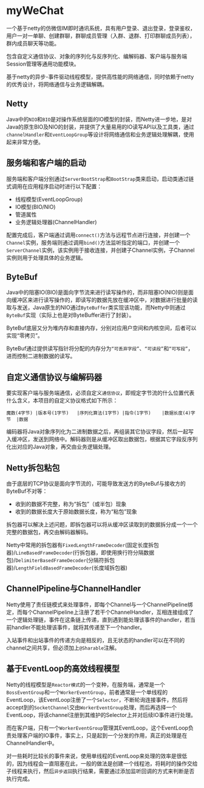 # __myWeChat__
一个基于netty的仿微信IM即时通讯系统，具有用户登录、退出登录，登录鉴权，用户一对一单聊、创建群聊，群聊成员管理（入群、退群、打印群聊成员列表），群内成员聊天等功能。

包含自定义通信协议、对象的序列化与反序列化、编解码器、客户端与服务端Session管理等通用功能模块。

基于netty的异步-事件驱动线程模型，提供高性能的网络通信，同时依赖于netty的优秀设计，将网络通信与业务逻辑解耦。
## __Netty__
Java中的`NIO`和`BIO`是对操作系统层面的IO模型的封装，而Netty进一步地，是对Java的原生BIO及NIO的封装，并提供了大量易用的IO读写API以及工具类，通过`channelHandler`和`EventLoopGroup`等设计将网络通信和业务逻辑处理解耦，使用起来非常方便。
## __服务端和客户端的启动__
服务端和客户端分别通过`ServerBootStrap`和`BootStrap`类来启动，启动类通过链式调用在应用程序启动时进行以下配置：
* 线程模型(EventLoopGroup)
* IO模型(BIO/NIO)
* 管道属性
* 业务逻辑处理器(ChannelHandler)

配置完成后，客户端通过调用`connect()`方法与远程节点进行连接，并创建一个`Channel`实例，服务端则通过调用`bind()`方法监听指定的端口，并创建一个`ServerChannel`实例，该实例用于接收连接，并创建子Channel实例，子Channel实例则用于处理具体的业务逻辑。
## ByteBuf
Java中的阻塞IO(BIO)是面向字节流来进行读写操作的，而非阻塞IO(NIO)则是面向缓冲区来进行读写操作的，即读写的数据先放在缓冲区中，对数据进行批量的读取与发送，Java原生的NIO通过`ByteBuffer`类实现该功能，而Netty中则通过`ByteBuf`实现（实际上也是对ByteBuffer进行了封装）。

ByteBuf底层又分为堆内存和直接内存，分别对应用户空间和内核空间，后者可以实现“零拷贝”。

ByteBuf通过提供读写指针将分配的内存分为`“可丢弃字段”`、`“可读段”`和`“可写段”`，进而控制二进制数据的读写。
## __自定义通信协议与编解码器__
要实现客户端与服务端通信，必须自定义`通信协议`，即规定字节流的什么位置代表什么含义，本项目的自定义协议格式如下所示：

`魔数(4字节) |版本号(1字节)   |序列化算法(1字节) |指令(1字节)    |数据长度(4)字节  |数据`

编码器将Java对象序列化为二进制数据之后，再组装其它协议字段，然后一起写入缓冲区，发送到网络中。解码器则是从缓冲区取出数据包，根据其它字段反序列化出对应的Java对象，再交由业务逻辑处理。
## __Netty拆包粘包__
由于底层的TCP协议是面向字节流的，可能导致发送方的ByteBuf与接收方的ByteBuf不对等：
* 收到的数据不完整，称为“拆包”（或半包）现象
* 收到的数据长度大于原始数据长度，称为“粘包”现象

拆包器可以解决上述问题，即拆包器可以将从缓冲区读取到的数据拆分成一个一个完整的数据包，再交由解码器解码。

Netty中常用的拆包器有`FixedLengthFrameDecoder`(固定长度拆包器)/`LineBasedFrameDecoder`(行拆包器，即使用换行符分隔数据包)/`DelimiterBasedFrameDecoder`(分隔符拆包器)/`LengthFieldBasedFrameDecoder`(长度域拆包器)
## __ChannelPipeline与ChannelHandler__
Netty使用了责任链模式来处理事件，即每个Channel与一个ChannelPipeline绑定，而每个ChannelPipeline上注册了若干个ChannelHandler，互相连接组成了一个逻辑处理链，事件在这条链上传递，直到遇到能处理该事件的handler，若当前handler不能处理该事件，就将其传递至下一个handler。

入站事件和出站事件的传递方向是相反的，且无状态的handler可以在不同的channel之间共享，但必须加上`@Sharable`注解。
## __基于EventLoop的高效线程模型__
Netty的线程模型是`Reactor模式`的一个变种，在服务端，通常是一个`BossEventGroup`和一个`WorkerEventGroup`，前者通常是一个单线程的EventLoop，该EventLoop注册了一个`Selector`，不断轮询连接事件，然后将accept到的`SocketChannel`交由`WorkerEventGroup`处理，而后再选择一个EventLoop，将该channel注册到其维护的Selector上并对后续IO事件进行处理。

而在客户端，只有一个`WorkerEventGroup`管理其EventLoop，这个EventLoop负责处理客户端的IO事件，事实上，只是起到一个分发的作用，真正的处理是在ChannelHandler中。

对一些耗时比较长的事件来说，使用单线程的EventLoop来处理的效率是很低的，因为线程会一直阻塞在此，一般的做法是创建一个线程池，将耗时的操作交给子线程来执行，然后`异步返回`执行结果，需要通过添加监听回调的方式来判断是否执行完成。
